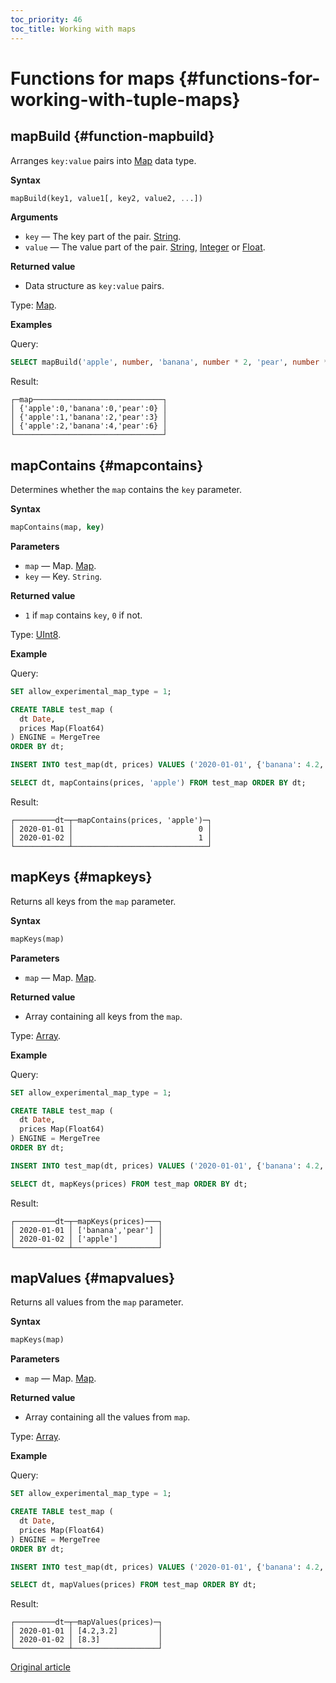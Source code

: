 ```yaml
---
toc_priority: 46
toc_title: Working with maps
---
```


# Functions for maps {#functions-for-working-with-tuple-maps}

## mapBuild {#function-mapbuild}

Arranges `key:value` pairs into [Map](../../sql-reference/data-types/map.md) data type.

**Syntax** 

``` sql
mapBuild(key1, value1[, key2, value2, ...])
```

**Arguments** 

-   `key` — The key part of the pair. [String](../../sql-reference/data-types/string.md).
-   `value` — The value part of the pair. [String](../../sql-reference/data-types/string.md), [Integer](../../sql-reference/data-types/int-uint.md) or [Float](../../sql-reference/data-types/float.md).

**Returned value**

-  Data structure as `key:value` pairs.

Type: [Map](../../sql-reference/data-types/map.md).

**Examples**

Query:

``` sql
SELECT mapBuild('apple', number, 'banana', number * 2, 'pear', number * 3) AS map FROM numbers(3);
```

Result:

``` text
┌─map─────────────────────────────┐
│ {'apple':0,'banana':0,'pear':0} │
│ {'apple':1,'banana':2,'pear':3} │
│ {'apple':2,'banana':4,'pear':6} │
└─────────────────────────────────┘
```

## mapContains {#mapcontains}

Determines  whether the `map` contains the `key` parameter.

**Syntax**

``` sql
mapContains(map, key)
```

**Parameters** 

-   `map` — Map. [Map](../../sql-reference/data-types/map.md).
-   `key` — Key. `String`.

**Returned value**

-   `1` if `map` contains `key`, `0` if not.

Type: [UInt8](../../sql-reference/data-types/int-uint.md).

**Example**

Query:

```sql
SET allow_experimental_map_type = 1;

CREATE TABLE test_map (
  dt Date,
  prices Map(Float64)
) ENGINE = MergeTree
ORDER BY dt;

INSERT INTO test_map(dt, prices) VALUES ('2020-01-01', {'banana': 4.2, 'pear': 3.2}), ('2020-01-02', {'apple': 8.3});

SELECT dt, mapContains(prices, 'apple') FROM test_map ORDER BY dt;
```

Result:

```text
┌─────────dt─┬─mapContains(prices, 'apple')─┐
│ 2020-01-01 │                            0 │
│ 2020-01-02 │                            1 │
└────────────┴──────────────────────────────┘
```

## mapKeys {#mapkeys}

Returns all keys from the `map` parameter.

**Syntax**

```sql
mapKeys(map)
```

**Parameters**

-   `map` — Map. [Map](../../sql-reference/data-types/map.md).

**Returned value**

-   Array containing all keys from the `map`.

Type: [Array](../../sql-reference/data-types/array.md).

**Example**

Query:

```sql
SET allow_experimental_map_type = 1;

CREATE TABLE test_map (
  dt Date,
  prices Map(Float64)
) ENGINE = MergeTree
ORDER BY dt;

INSERT INTO test_map(dt, prices) VALUES ('2020-01-01', {'banana': 4.2, 'pear': 3.2}), ('2020-01-02', {'apple': 8.3});

SELECT dt, mapKeys(prices) FROM test_map ORDER BY dt;
```

Result:

```text
┌─────────dt─┬─mapKeys(prices)───┐
│ 2020-01-01 │ ['banana','pear'] │
│ 2020-01-02 │ ['apple']         │
└────────────┴───────────────────┘
```

## mapValues {#mapvalues}

Returns all values from the `map` parameter.

**Syntax**

```sql
mapKeys(map)
```

**Parameters**

-   `map` — Map. [Map](../../sql-reference/data-types/map.md).

**Returned value**

-   Array containing all the values from `map`.

Type: [Array](../../sql-reference/data-types/array.md).

**Example**

Query:

```sql
SET allow_experimental_map_type = 1;

CREATE TABLE test_map (
  dt Date,
  prices Map(Float64)
) ENGINE = MergeTree
ORDER BY dt;

INSERT INTO test_map(dt, prices) VALUES ('2020-01-01', {'banana': 4.2, 'pear': 3.2}), ('2020-01-02', {'apple': 8.3});

SELECT dt, mapValues(prices) FROM test_map ORDER BY dt;
```

Result:

```text
┌─────────dt─┬─mapValues(prices)─┐
│ 2020-01-01 │ [4.2,3.2]         │
│ 2020-01-02 │ [8.3]             │
└────────────┴───────────────────┘
```

[Original article](https://clickhouse.tech/docs/en/sql-reference/functions/tuple-map-functions/) <!--hide-->
